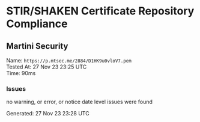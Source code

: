 # STIR/SHAKEN Certificate Repository Compliance

## Martini Security

Name: `https://p.mtsec.me/2884/D1HK9u0vloV7.pem`\
Tested At: 27 Nov 23 23:25 UTC\
Time: 90ms

### Issues

no warning, or error, or notice date level issues were found

Generated: 27 Nov 23 23:28 UTC